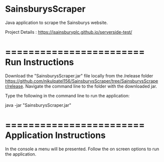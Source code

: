 # SainsburysScraper

Java application to scrape the Sainsburys website.

Project Details  : https://jsainsburyplc.github.io/serverside-test/


========================
Run Instructions
========================
 
Download the "SainsburysScraper.jar" file locally from the /release folder   https://github.com/nikulpatel156/SainsburysScraper/tree/SainsburysScraper/release.
Navigate the command line to the folder with the downloaded jar.
 
Type the following in the command line to run the application:

java -jar "SainsburysScraper.jar"  


========================
Application Instructions
========================
In the console a menu will be presented. Follow the on screen options to run the application. 
